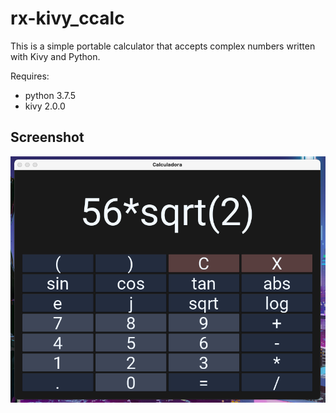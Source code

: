 # rx-kivy_ccalc

This is a simple portable calculator that accepts complex numbers written with Kivy and Python.

Requires:
- python 3.7.5
- kivy 2.0.0

## Screenshot
![Demo](./img/demo.png)
